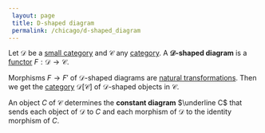 ```yaml
---
 layout: page
 title: D-shaped diagram
 permalink: /chicago/d-shaped_diagram
---
```


Let $\mathcal D$ be a [small category](https://mathgloss.github.io/MathGloss/small_category) and $\mathcal C$ any [category](https://mathgloss.github.io/MathGloss/category). A **$\mathcal D$-shaped diagram** is a [functor](https://mathgloss.github.io/MathGloss/functor) $F:\mathcal D\to \mathcal C$. 

Morphisms $F\to F'$ of $\mathcal D$-shaped diagrams are [natural transformations](https://mathgloss.github.io/MathGloss/natural_transformation). Then we get the [category](https://mathgloss.github.io/MathGloss/category) $\mathcal D[\mathcal C]$ of $\mathcal D$-shaped objects in $\mathcal C$. 

An object $C$ of $\mathcal C$ determines the **constant diagram** $\underline C$ that sends each object of $\mathcal D$ to $C$ and each morphism of $\mathcal D$ to the identity morphism of $C$.